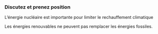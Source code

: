 ### Discutez et prenez position 

L’énergie nucléaire est importante pour limiter le rechauffement climatique 

Les énergies renouvables ne peuvent pas remplacer les énergies fossiles.

